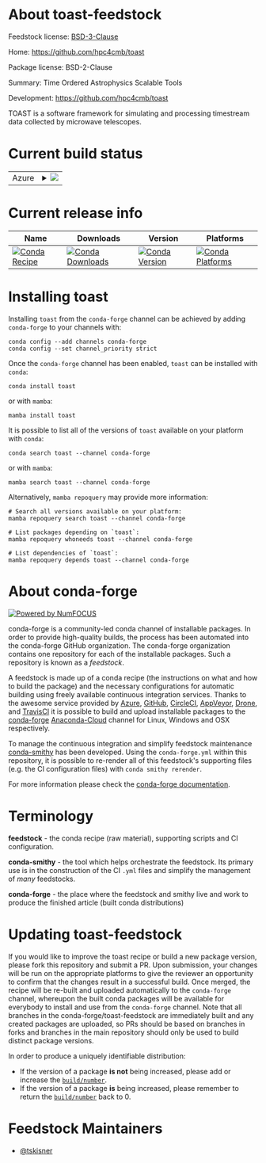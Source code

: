 About toast-feedstock
=====================

Feedstock license: [BSD-3-Clause](https://github.com/conda-forge/toast-feedstock/blob/main/LICENSE.txt)

Home: https://github.com/hpc4cmb/toast

Package license: BSD-2-Clause

Summary: Time Ordered Astrophysics Scalable Tools

Development: https://github.com/hpc4cmb/toast

TOAST is a software framework for simulating and processing timestream data
collected by microwave telescopes.


Current build status
====================


<table>
    
  <tr>
    <td>Azure</td>
    <td>
      <details>
        <summary>
          <a href="https://dev.azure.com/conda-forge/feedstock-builds/_build/latest?definitionId=8446&branchName=main">
            <img src="https://dev.azure.com/conda-forge/feedstock-builds/_apis/build/status/toast-feedstock?branchName=main">
          </a>
        </summary>
        <table>
          <thead><tr><th>Variant</th><th>Status</th></tr></thead>
          <tbody><tr>
              <td>linux_64_blas_implmklpython3.10.____cpython</td>
              <td>
                <a href="https://dev.azure.com/conda-forge/feedstock-builds/_build/latest?definitionId=8446&branchName=main">
                  <img src="https://dev.azure.com/conda-forge/feedstock-builds/_apis/build/status/toast-feedstock?branchName=main&jobName=linux&configuration=linux%20linux_64_blas_implmklpython3.10.____cpython" alt="variant">
                </a>
              </td>
            </tr><tr>
              <td>linux_64_blas_implmklpython3.11.____cpython</td>
              <td>
                <a href="https://dev.azure.com/conda-forge/feedstock-builds/_build/latest?definitionId=8446&branchName=main">
                  <img src="https://dev.azure.com/conda-forge/feedstock-builds/_apis/build/status/toast-feedstock?branchName=main&jobName=linux&configuration=linux%20linux_64_blas_implmklpython3.11.____cpython" alt="variant">
                </a>
              </td>
            </tr><tr>
              <td>linux_64_blas_implmklpython3.12.____cpython</td>
              <td>
                <a href="https://dev.azure.com/conda-forge/feedstock-builds/_build/latest?definitionId=8446&branchName=main">
                  <img src="https://dev.azure.com/conda-forge/feedstock-builds/_apis/build/status/toast-feedstock?branchName=main&jobName=linux&configuration=linux%20linux_64_blas_implmklpython3.12.____cpython" alt="variant">
                </a>
              </td>
            </tr><tr>
              <td>linux_64_blas_implmklpython3.8.____cpython</td>
              <td>
                <a href="https://dev.azure.com/conda-forge/feedstock-builds/_build/latest?definitionId=8446&branchName=main">
                  <img src="https://dev.azure.com/conda-forge/feedstock-builds/_apis/build/status/toast-feedstock?branchName=main&jobName=linux&configuration=linux%20linux_64_blas_implmklpython3.8.____cpython" alt="variant">
                </a>
              </td>
            </tr><tr>
              <td>linux_64_blas_implmklpython3.9.____cpython</td>
              <td>
                <a href="https://dev.azure.com/conda-forge/feedstock-builds/_build/latest?definitionId=8446&branchName=main">
                  <img src="https://dev.azure.com/conda-forge/feedstock-builds/_apis/build/status/toast-feedstock?branchName=main&jobName=linux&configuration=linux%20linux_64_blas_implmklpython3.9.____cpython" alt="variant">
                </a>
              </td>
            </tr><tr>
              <td>linux_64_blas_implopenblaspython3.10.____cpython</td>
              <td>
                <a href="https://dev.azure.com/conda-forge/feedstock-builds/_build/latest?definitionId=8446&branchName=main">
                  <img src="https://dev.azure.com/conda-forge/feedstock-builds/_apis/build/status/toast-feedstock?branchName=main&jobName=linux&configuration=linux%20linux_64_blas_implopenblaspython3.10.____cpython" alt="variant">
                </a>
              </td>
            </tr><tr>
              <td>linux_64_blas_implopenblaspython3.11.____cpython</td>
              <td>
                <a href="https://dev.azure.com/conda-forge/feedstock-builds/_build/latest?definitionId=8446&branchName=main">
                  <img src="https://dev.azure.com/conda-forge/feedstock-builds/_apis/build/status/toast-feedstock?branchName=main&jobName=linux&configuration=linux%20linux_64_blas_implopenblaspython3.11.____cpython" alt="variant">
                </a>
              </td>
            </tr><tr>
              <td>linux_64_blas_implopenblaspython3.12.____cpython</td>
              <td>
                <a href="https://dev.azure.com/conda-forge/feedstock-builds/_build/latest?definitionId=8446&branchName=main">
                  <img src="https://dev.azure.com/conda-forge/feedstock-builds/_apis/build/status/toast-feedstock?branchName=main&jobName=linux&configuration=linux%20linux_64_blas_implopenblaspython3.12.____cpython" alt="variant">
                </a>
              </td>
            </tr><tr>
              <td>linux_64_blas_implopenblaspython3.8.____cpython</td>
              <td>
                <a href="https://dev.azure.com/conda-forge/feedstock-builds/_build/latest?definitionId=8446&branchName=main">
                  <img src="https://dev.azure.com/conda-forge/feedstock-builds/_apis/build/status/toast-feedstock?branchName=main&jobName=linux&configuration=linux%20linux_64_blas_implopenblaspython3.8.____cpython" alt="variant">
                </a>
              </td>
            </tr><tr>
              <td>linux_64_blas_implopenblaspython3.9.____cpython</td>
              <td>
                <a href="https://dev.azure.com/conda-forge/feedstock-builds/_build/latest?definitionId=8446&branchName=main">
                  <img src="https://dev.azure.com/conda-forge/feedstock-builds/_apis/build/status/toast-feedstock?branchName=main&jobName=linux&configuration=linux%20linux_64_blas_implopenblaspython3.9.____cpython" alt="variant">
                </a>
              </td>
            </tr><tr>
              <td>osx_64_blas_implmklpython3.10.____cpython</td>
              <td>
                <a href="https://dev.azure.com/conda-forge/feedstock-builds/_build/latest?definitionId=8446&branchName=main">
                  <img src="https://dev.azure.com/conda-forge/feedstock-builds/_apis/build/status/toast-feedstock?branchName=main&jobName=osx&configuration=osx%20osx_64_blas_implmklpython3.10.____cpython" alt="variant">
                </a>
              </td>
            </tr><tr>
              <td>osx_64_blas_implmklpython3.11.____cpython</td>
              <td>
                <a href="https://dev.azure.com/conda-forge/feedstock-builds/_build/latest?definitionId=8446&branchName=main">
                  <img src="https://dev.azure.com/conda-forge/feedstock-builds/_apis/build/status/toast-feedstock?branchName=main&jobName=osx&configuration=osx%20osx_64_blas_implmklpython3.11.____cpython" alt="variant">
                </a>
              </td>
            </tr><tr>
              <td>osx_64_blas_implmklpython3.12.____cpython</td>
              <td>
                <a href="https://dev.azure.com/conda-forge/feedstock-builds/_build/latest?definitionId=8446&branchName=main">
                  <img src="https://dev.azure.com/conda-forge/feedstock-builds/_apis/build/status/toast-feedstock?branchName=main&jobName=osx&configuration=osx%20osx_64_blas_implmklpython3.12.____cpython" alt="variant">
                </a>
              </td>
            </tr><tr>
              <td>osx_64_blas_implmklpython3.8.____cpython</td>
              <td>
                <a href="https://dev.azure.com/conda-forge/feedstock-builds/_build/latest?definitionId=8446&branchName=main">
                  <img src="https://dev.azure.com/conda-forge/feedstock-builds/_apis/build/status/toast-feedstock?branchName=main&jobName=osx&configuration=osx%20osx_64_blas_implmklpython3.8.____cpython" alt="variant">
                </a>
              </td>
            </tr><tr>
              <td>osx_64_blas_implmklpython3.9.____cpython</td>
              <td>
                <a href="https://dev.azure.com/conda-forge/feedstock-builds/_build/latest?definitionId=8446&branchName=main">
                  <img src="https://dev.azure.com/conda-forge/feedstock-builds/_apis/build/status/toast-feedstock?branchName=main&jobName=osx&configuration=osx%20osx_64_blas_implmklpython3.9.____cpython" alt="variant">
                </a>
              </td>
            </tr><tr>
              <td>osx_64_blas_implopenblaspython3.10.____cpython</td>
              <td>
                <a href="https://dev.azure.com/conda-forge/feedstock-builds/_build/latest?definitionId=8446&branchName=main">
                  <img src="https://dev.azure.com/conda-forge/feedstock-builds/_apis/build/status/toast-feedstock?branchName=main&jobName=osx&configuration=osx%20osx_64_blas_implopenblaspython3.10.____cpython" alt="variant">
                </a>
              </td>
            </tr><tr>
              <td>osx_64_blas_implopenblaspython3.11.____cpython</td>
              <td>
                <a href="https://dev.azure.com/conda-forge/feedstock-builds/_build/latest?definitionId=8446&branchName=main">
                  <img src="https://dev.azure.com/conda-forge/feedstock-builds/_apis/build/status/toast-feedstock?branchName=main&jobName=osx&configuration=osx%20osx_64_blas_implopenblaspython3.11.____cpython" alt="variant">
                </a>
              </td>
            </tr><tr>
              <td>osx_64_blas_implopenblaspython3.12.____cpython</td>
              <td>
                <a href="https://dev.azure.com/conda-forge/feedstock-builds/_build/latest?definitionId=8446&branchName=main">
                  <img src="https://dev.azure.com/conda-forge/feedstock-builds/_apis/build/status/toast-feedstock?branchName=main&jobName=osx&configuration=osx%20osx_64_blas_implopenblaspython3.12.____cpython" alt="variant">
                </a>
              </td>
            </tr><tr>
              <td>osx_64_blas_implopenblaspython3.8.____cpython</td>
              <td>
                <a href="https://dev.azure.com/conda-forge/feedstock-builds/_build/latest?definitionId=8446&branchName=main">
                  <img src="https://dev.azure.com/conda-forge/feedstock-builds/_apis/build/status/toast-feedstock?branchName=main&jobName=osx&configuration=osx%20osx_64_blas_implopenblaspython3.8.____cpython" alt="variant">
                </a>
              </td>
            </tr><tr>
              <td>osx_64_blas_implopenblaspython3.9.____cpython</td>
              <td>
                <a href="https://dev.azure.com/conda-forge/feedstock-builds/_build/latest?definitionId=8446&branchName=main">
                  <img src="https://dev.azure.com/conda-forge/feedstock-builds/_apis/build/status/toast-feedstock?branchName=main&jobName=osx&configuration=osx%20osx_64_blas_implopenblaspython3.9.____cpython" alt="variant">
                </a>
              </td>
            </tr>
          </tbody>
        </table>
      </details>
    </td>
  </tr>
</table>

Current release info
====================

| Name | Downloads | Version | Platforms |
| --- | --- | --- | --- |
| [![Conda Recipe](https://img.shields.io/badge/recipe-toast-green.svg)](https://anaconda.org/conda-forge/toast) | [![Conda Downloads](https://img.shields.io/conda/dn/conda-forge/toast.svg)](https://anaconda.org/conda-forge/toast) | [![Conda Version](https://img.shields.io/conda/vn/conda-forge/toast.svg)](https://anaconda.org/conda-forge/toast) | [![Conda Platforms](https://img.shields.io/conda/pn/conda-forge/toast.svg)](https://anaconda.org/conda-forge/toast) |

Installing toast
================

Installing `toast` from the `conda-forge` channel can be achieved by adding `conda-forge` to your channels with:

```
conda config --add channels conda-forge
conda config --set channel_priority strict
```

Once the `conda-forge` channel has been enabled, `toast` can be installed with `conda`:

```
conda install toast
```

or with `mamba`:

```
mamba install toast
```

It is possible to list all of the versions of `toast` available on your platform with `conda`:

```
conda search toast --channel conda-forge
```

or with `mamba`:

```
mamba search toast --channel conda-forge
```

Alternatively, `mamba repoquery` may provide more information:

```
# Search all versions available on your platform:
mamba repoquery search toast --channel conda-forge

# List packages depending on `toast`:
mamba repoquery whoneeds toast --channel conda-forge

# List dependencies of `toast`:
mamba repoquery depends toast --channel conda-forge
```


About conda-forge
=================

[![Powered by
NumFOCUS](https://img.shields.io/badge/powered%20by-NumFOCUS-orange.svg?style=flat&colorA=E1523D&colorB=007D8A)](https://numfocus.org)

conda-forge is a community-led conda channel of installable packages.
In order to provide high-quality builds, the process has been automated into the
conda-forge GitHub organization. The conda-forge organization contains one repository
for each of the installable packages. Such a repository is known as a *feedstock*.

A feedstock is made up of a conda recipe (the instructions on what and how to build
the package) and the necessary configurations for automatic building using freely
available continuous integration services. Thanks to the awesome service provided by
[Azure](https://azure.microsoft.com/en-us/services/devops/), [GitHub](https://github.com/),
[CircleCI](https://circleci.com/), [AppVeyor](https://www.appveyor.com/),
[Drone](https://cloud.drone.io/welcome), and [TravisCI](https://travis-ci.com/)
it is possible to build and upload installable packages to the
[conda-forge](https://anaconda.org/conda-forge) [Anaconda-Cloud](https://anaconda.org/)
channel for Linux, Windows and OSX respectively.

To manage the continuous integration and simplify feedstock maintenance
[conda-smithy](https://github.com/conda-forge/conda-smithy) has been developed.
Using the ``conda-forge.yml`` within this repository, it is possible to re-render all of
this feedstock's supporting files (e.g. the CI configuration files) with ``conda smithy rerender``.

For more information please check the [conda-forge documentation](https://conda-forge.org/docs/).

Terminology
===========

**feedstock** - the conda recipe (raw material), supporting scripts and CI configuration.

**conda-smithy** - the tool which helps orchestrate the feedstock.
                   Its primary use is in the construction of the CI ``.yml`` files
                   and simplify the management of *many* feedstocks.

**conda-forge** - the place where the feedstock and smithy live and work to
                  produce the finished article (built conda distributions)


Updating toast-feedstock
========================

If you would like to improve the toast recipe or build a new
package version, please fork this repository and submit a PR. Upon submission,
your changes will be run on the appropriate platforms to give the reviewer an
opportunity to confirm that the changes result in a successful build. Once
merged, the recipe will be re-built and uploaded automatically to the
`conda-forge` channel, whereupon the built conda packages will be available for
everybody to install and use from the `conda-forge` channel.
Note that all branches in the conda-forge/toast-feedstock are
immediately built and any created packages are uploaded, so PRs should be based
on branches in forks and branches in the main repository should only be used to
build distinct package versions.

In order to produce a uniquely identifiable distribution:
 * If the version of a package **is not** being increased, please add or increase
   the [``build/number``](https://docs.conda.io/projects/conda-build/en/latest/resources/define-metadata.html#build-number-and-string).
 * If the version of a package **is** being increased, please remember to return
   the [``build/number``](https://docs.conda.io/projects/conda-build/en/latest/resources/define-metadata.html#build-number-and-string)
   back to 0.

Feedstock Maintainers
=====================

* [@tskisner](https://github.com/tskisner/)

